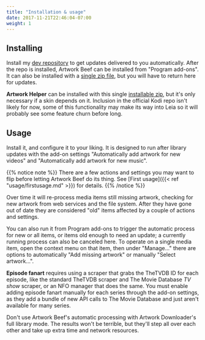 ```yaml
---
title: "Installation & usage"
date: 2017-11-21T22:46:04-07:00
weight: 1
---
```


## Installing

Install my [dev repository] to get updates delivered to you automatically. After the repo is
installed, Artwork Beef can be installed from "Program add-ons". It can also
be installed with a [single zip file], but you will have to return here for updates.

**Artwork Helper** can be installed with this single [installable zip], but it's only necessary if a
skin depends on it.
Inclusion in the official Kodi repo isn't likely for now, some of this functionality may make
its way into Leia so it will probably see some feature churn before long.

[dev repository]: https://github.com/rmrector/repository.rector.stuff/raw/master/latest/repository.rector.stuff-latest.zip
[single zip file]: https://github.com/rmrector/repository.rector.stuff/raw/master/latest/script.artwork.beef-latest.zip
[installable zip]: https://github.com/rmrector/repository.rector.stuff/raw/master/latest/script.artwork.helper-latest.zip

## Usage

Install it, and configure it to your liking. It is designed to run after library updates with the
add-on settings "Automatically add artwork for new videos" and "Automatically add artwork for new music".

{{% notice note %}}
There are a few actions and settings you may want to flip before letting Artwork Beef do its thing.
See [First usage]({{< ref "usage/firstusage.md" >}}) for details.
{{% /notice %}}

Over time it will re-process media items still missing artwork, checking for new artwork from
web services and the file system. After they have gone out of date they are considered
"old" items affected by a couple of actions and settings.

You can also run it from Program add-ons to trigger the automatic process for new or all items, or items old
enough to need an update; a currently running process can also be canceled here. To operate on a single
media item, open the context menu on that item, then under "Manage..." there are options
to automatically "Add missing artwork" or manually "Select artwork...".

**Episode fanart** requires using a scraper that grabs the TheTVDB ID for each episode, like the
standard TheTVDB scraper and The Movie Database _TV show_ scraper, or an NFO manager that does the same.
You must enable adding episode fanart manually for each series through the add-on settings, as they add a bundle of new
API calls to The Movie Database and just aren't available for many series.

Don't use Artwork Beef's automatic processing with Artwork Downloader's
full library mode. The results won't be terrible, but they'll step all over each
other and take up extra time and network resources.
